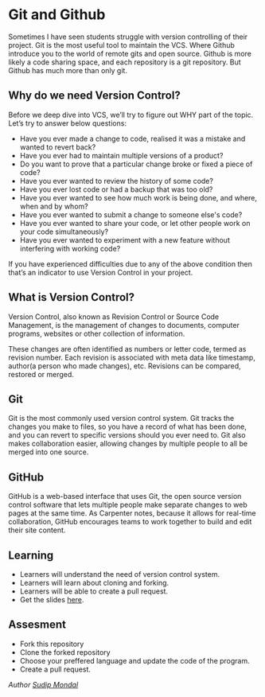 # Git and Github

Sometimes I have seen students struggle with version controlling of their project. Git is the most useful tool to maintain the VCS. 
Where Github introduce you to the world of remote gits and open source. Github is more likely a code sharing space, and each repository is a git repository. 
But Github has much more than only git.

## Why do we need Version Control?

Before we deep dive into VCS, we’ll try to figure out WHY part of the topic. Let’s try to answer below questions:

* Have you ever made a change to code, realised it was a mistake and wanted to revert back?
* Have you ever had to maintain multiple versions of a product?
* Do you want to prove that a particular change broke or fixed a piece of code?
* Have you ever wanted to review the history of some code?
* Have you ever lost code or had a backup that was too old?
* Have you ever wanted to see how much work is being done, and where, when and by whom?
* Have you ever wanted to submit a change to someone else's code?
* Have you ever wanted to share your code, or let other people work on your code simultaneously?
* Have you ever wanted to experiment with a new feature without interfering with working code?

If you have experienced difficulties due to any of the above condition then that’s an indicator to use Version Control in your project.

## What is Version Control?

Version Control, also known as Revision Control or Source Code Management, is the management of changes to documents, computer programs, websites or other collection of information.

These changes are often identified as numbers or letter code, termed as revision number. Each revision is associated with meta data like timestamp, author(a person who made changes), etc. Revisions can be compared, restored or merged.

## Git
Git is the most commonly used version control system. Git tracks the changes you make to files, so you have a record of what has been done, and you can revert to specific versions should you ever need to. 
Git also makes collaboration easier, allowing changes by multiple people to all be merged into one source.

## GitHub
GitHub is a web-based interface that uses Git, the open source version control software that lets multiple people make separate changes to web pages at the same time. 
As Carpenter notes, because it allows for real-time collaboration, GitHub encourages teams to work together to build and edit their site content.

## Learning

* Learners will understand the need of version control system.
* Learners will learn about cloning and forking.
* Learners will be able to create a pull request.
* Get the slides [here](https://glfmn.github.io/gh-slides/).

## Assesment
* Fork this repository
* Clone the forked repository
* Choose your preffered language and update the code of the program.
* Create a pull request.

_Author [Sudip Mondal](https://github.com/sudip-mondal-2002)_

